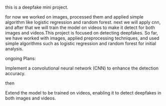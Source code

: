 this is a deepfake mini project.

for now we worked on images, processed them and applied simple algorithm like logistic regression and random forest.
next we will apply cnn, and after that we will train the model on videos to make it detect for both images and videos.This project is focused on detecting deepfakes. So far, we have worked with images, applied preprocessing techniques, and used simple algorithms such as logistic regression and random forest for initial analysis.

ongoing Plans:

Implement a convolutional neural network (CNN) to enhance the detection accuracy.

then

Extend the model to be trained on videos, enabling it to detect deepfakes in both images and videos.
